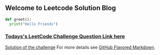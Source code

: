 ## Welcome to Leetcode Solution Blog
```python
def greet():
  print("Hello Friends")
```
### [Todays's LeetCode Challenge Question Link here](https://leetcode.com/explore/challenge/card/october-leetcoding-challenge/561/week-3-october-15th-october-21st/3502/)
[Solution of the challenge](/solutions.md)
For more details see [GitHub Flavored Markdown](https://guides.github.com/features/mastering-markdown/).




